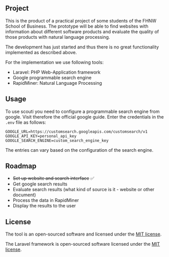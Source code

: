 ## Project
This is the product of a practical project of some students of the FHNW School of Business. The prototype will be able to find websites with information about different software products and evaluate the quality of those products with natural language processing.

The development has just started and thus there is no great functionality implemented as described above.

For the implementation we use following tools:
- Laravel: PHP Web-Application framework
- Google programmable search engine
- RapidMiner: Natural Language Processing

## Usage
To use scouti you need to configure a programmable search engine from google. Visit therefore the official google guide.
Enter the credentials in the `.env` file as follows:
```
GOOGLE_URL=https://customsearch.googleapis.com/customsearch/v1
GOOGLE_API_KEY=personal_api_key
GOOGLE_SEARCH_ENGINE=custom_search_engine_key
```
The entries can vary based on the configuration of the search engine.

## Roadmap
- ~~Set up website and search interface~~ ✅
- Get google search results
- Evaluate search results (what kind of source is it - website or other document)
- Process the data in RapidMiner
- Display the results to the user

## License
The tool is an open-sourced software and licensed under the  [MIT license](https://opensource.org/licenses/MIT).

The Laravel framework is open-sourced software licensed under the [MIT license](https://opensource.org/licenses/MIT).
